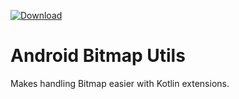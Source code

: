 [ ![Download](https://api.bintray.com/packages/owellox/bitmap-utils-android/com.owellox.android.bitmap/images/download.svg?version=0.3.0) ](https://bintray.com/owellox/bitmap-utils-android/com.owellox.android.bitmap/0.3.0/link)
# Android Bitmap Utils
Makes handling Bitmap easier with Kotlin extensions.
